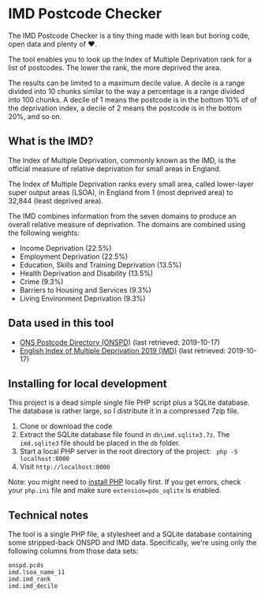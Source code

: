 # IMD Postcode Checker

The IMD Postcode Checker is a tiny thing made with lean but boring code,
open data and plenty of ❤️.

The tool enables you to look up the Index of Multiple Deprivation rank for a
list of postcodes. The lower the rank, the more deprived the area.

The results can be limited to a maximum decile value. A decile is a range
divided into 10 chunks similar to the way a percentage is a range divided into
100 chunks. A decile of 1 means the postcode is in the bottom 10% of of the
deprivation index, a decile of 2 means the postcode is in the bottom 20%, and so
on.

## What is the IMD?

The Index of Multiple Deprivation, commonly known as the IMD, is the official
measure of relative deprivation for small areas in England.

The Index of Multiple Deprivation ranks every small area, called lower-layer
super output areas (LSOA), in England from 1 (most deprived area) to 32,844
(least deprived area).

The IMD combines information from the seven domains to produce an overall
relative measure of deprivation. The domains are combined using the following
weights:

- Income Deprivation (22.5%)
- Employment Deprivation (22.5%)
- Education, Skills and Training Deprivation (13.5%)
- Health Deprivation and Disability (13.5%)
- Crime (9.3%)
- Barriers to Housing and Services (9.3%)
- Living Environment Deprivation (9.3%)

## Data used in this tool

- [ONS Postcode Directory (ONSPD)](https://www.ons.gov.uk/methodology/geography/geographicalproducts/postcodeproducts) (last retrieved: 2019-10-17)
- [English Index of Multiple Deprivation 2019 (IMD)](https://www.gov.uk/government/statistics/english-indices-of-deprivation-2019) (last retrieved: 2019-10-17)

## Installing for local development

This project is a dead simple single file PHP script plus a SQLite database. The database is rather large, so I distribute it in a compressed 7zip file.

1. Clone or download the code
2. Extract the SQLite database file found in `db\imd.sqlite3.7z`. The `imd.sqlite3` file should be placed in the `db` folder.
3. Start a local PHP server in the root directory of the project: ` php -S localhost:8000`
4. Visit `http://localhost:8000`

Note: you might need to [install PHP](https://www.php.net/manual/en/install.php) locally first. If you get errors, check your `php.ini` file and make sure `extension=pdo_sqlite` is enabled.

## Technical notes

The tool is a single PHP file, a stylesheet and a SQLite database containing
some stripped-back ONSPD and IMD data. Specifically, we're using only the
following columns from those data sets:

    onspd.pcds
    imd.lsoa_name_11
    imd.imd_rank
    imd.imd_decile
